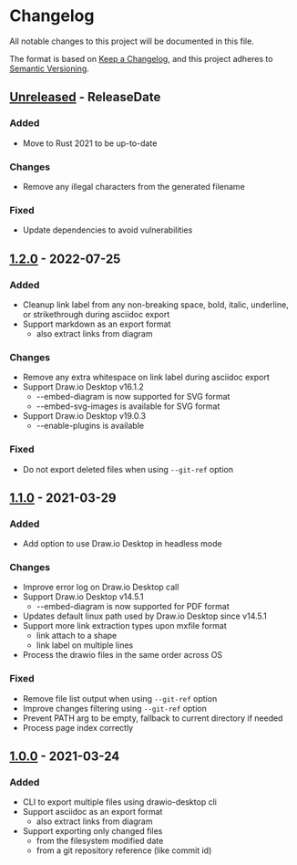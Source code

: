 # Changelog

All notable changes to this project will be documented in this file.

The format is based on [Keep a Changelog](https://keepachangelog.com/en/1.0.0/), and this project adheres
to [Semantic Versioning](https://semver.org/spec/v2.0.0.html).

<!-- next-header -->
## [Unreleased] - ReleaseDate

### Added

- Move to Rust 2021 to be up-to-date

### Changes

- Remove any illegal characters from the generated filename

### Fixed

- Update dependencies to avoid vulnerabilities

## [1.2.0] - 2022-07-25

### Added

* Cleanup link label from any non-breaking space, bold, italic, underline, or strikethrough during asciidoc export
* Support markdown as an export format
  * also extract links from diagram

### Changes

* Remove any extra whitespace on link label during asciidoc export
* Support Draw.io Desktop v16.1.2
  * --embed-diagram is now supported for SVG format
  * --embed-svg-images is available for SVG format
* Support Draw.io Desktop v19.0.3
  * --enable-plugins is available

### Fixed

* Do not export deleted files when using `--git-ref` option

## [1.1.0] - 2021-03-29

### Added

* Add option to use Draw.io Desktop in headless mode

### Changes

* Improve error log on Draw.io Desktop call
* Support Draw.io Desktop v14.5.1
  * --embed-diagram is now supported for PDF format
* Updates default linux path used by Draw.io Desktop since v14.5.1
* Support more link extraction types upon mxfile format
  * link attach to a shape
  * link label on multiple lines
* Process the drawio files in the same order across OS

### Fixed

* Remove file list output when using `--git-ref` option
* Improve changes filtering using `--git-ref` option
* Prevent PATH arg to be empty, fallback to current directory if needed
* Process page index correctly

## [1.0.0] - 2021-03-24

### Added

* CLI to export multiple files using drawio-desktop cli
* Support asciidoc as an export format
  * also extract links from diagram
* Support exporting only changed files
  * from the filesystem modified date
  * from a git repository reference (like commit id)

<!-- next-url -->
[Unreleased]: https://github.com/rlespinasse/wints/compare/v1.2.0...HEAD
[1.2.0]: https://github.com/rlespinasse/wints/compare/v1.1.0...v1.2.0
[1.1.0]: https://github.com/rlespinasse/wints/compare/v1.0.0...v1.1.0
[1.0.0]: https://github.com/rlespinasse/drawio-exported/compare/cb9aec8...v1.0.0
